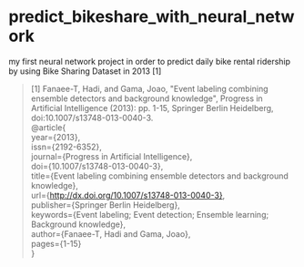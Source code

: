 # predict_bikeshare_with_neural_network
my first neural network project in order to predict daily bike rental ridership by using Bike Sharing Dataset in 2013 [1]
  
  
> [1] Fanaee-T, Hadi, and Gama, Joao, "Event labeling combining ensemble detectors and background knowledge", Progress in Artificial Intelligence (2013): pp. 1-15, Springer Berlin Heidelberg, doi:10.1007/s13748-013-0040-3.  
> @article{  
	year={2013},  
	issn={2192-6352},  
	journal={Progress in Artificial Intelligence},  
	doi={10.1007/s13748-013-0040-3},  
	title={Event labeling combining ensemble detectors and background knowledge},  
	url={http://dx.doi.org/10.1007/s13748-013-0040-3},  
	publisher={Springer Berlin Heidelberg},  
	keywords={Event labeling; Event detection; Ensemble learning; Background knowledge},  
	author={Fanaee-T, Hadi and Gama, Joao},  
	pages={1-15}  
}  
